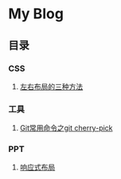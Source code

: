 My Blog
====

## 目录

### CSS

1. [左右布局的三种方法](https://github.com/songhailin/CSS-LeftSideMainContent)

### 工具

1. [Git常用命令之git cherry-pick](https://github.com/songhailin/blog/issues/1)

### PPT

1. [响应式布局](https://slides.com/hailinsong/137632)
